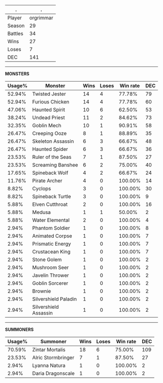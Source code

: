 .|.
|-|-
Player|orgrimmar
Season|29
Battles|34
Wins|27
Loses|7
DEC|141

---
**MONSTERS**

Usage%|Monster|Wins|Loses|Win rate|DEC|
-|-|-|-|-|-|
52.94%|Twisted Jester|14|4|77.78%|79|
52.94%|Furious Chicken|14|4|77.78%|60|
47.06%|Haunted Spirit|10|6|62.50%|53|
38.24%|Undead Priest|11|2|84.62%|73|
32.35%|Goblin Mech|10|1|90.91%|58|
26.47%|Creeping Ooze|8|1|88.89%|35|
26.47%|Skeleton Assassin|6|3|66.67%|48|
26.47%|Haunted Spider|6|3|66.67%|36|
23.53%|Ruler of the Seas|7|1|87.50%|27|
23.53%|Screaming Banshee|6|2|75.00%|40|
17.65%|Spineback Wolf|4|2|66.67%|24|
11.76%|Pirate Archer|4|0|100.00%|14|
8.82%|Cyclops|3|0|100.00%|30|
8.82%|Spineback Turtle|3|0|100.00%|9|
5.88%|Elven Cutthroat|2|0|100.00%|16|
5.88%|Medusa|1|1|50.00%|2|
5.88%|Water Elemental|2|0|100.00%|4|
2.94%|Phantom Soldier|1|0|100.00%|8|
2.94%|Animated Corpse|1|0|100.00%|7|
2.94%|Prismatic Energy|1|0|100.00%|7|
2.94%|Crustacean King|1|0|100.00%|7|
2.94%|Stone Golem|1|0|100.00%|2|
2.94%|Mushroom Seer|1|0|100.00%|2|
2.94%|Javelin Thrower|1|0|100.00%|2|
2.94%|Goblin Sorcerer|1|0|100.00%|2|
2.94%|Brownie|1|0|100.00%|2|
2.94%|Silvershield Paladin|1|0|100.00%|2|
2.94%|Silvershield Assassin|1|0|100.00%|2|

---
**SUMMONERS**

Usage%|Summoner|Wins|Loses|Win rate|DEC|
-|-|-|-|-|-|
70.59%|Zintar Mortalis|18|6|75.00%|109|
23.53%|Alric Stormbringer|7|1|87.50%|27|
2.94%|Lyanna Natura|1|0|100.00%|2|
2.94%|Daria Dragonscale|1|0|100.00%|2|
